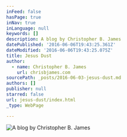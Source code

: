 ```yaml
---
inFeed: false
hasPage: true
inNav: true
inLanguage: null
keywords: []
description: A blog by Christopher B. James
datePublished: '2016-06-06T19:43:25.361Z'
dateModified: '2016-06-06T19:43:25.075Z'
title: Jesus Dust
author:
  - name: Christopher B. James
    url: chrisbjames.com
sourcePath: _posts/2016-06-03-jesus-dust.md
authors: []
publisher: null
starred: false
url: jesus-dust/index.html
_type: WebPage

---
```

![A blog by Christopher B. James](https://the-grid-user-content.s3-us-west-2.amazonaws.com/ced8c282-57ff-487a-b06a-5ad47ce660f9.png)